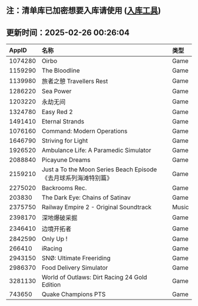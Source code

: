 ## 注：清单库已加密想要入库请使用 ([入库工具](https://github.com/BlankTMing/ManifestAutoUpdate/releases))

## 更新时间：2025-02-26 00:26:04
| AppID | 名称 | 类型  |
| :-------------------- | :----------------------------- | :----------- |
| 1074280 | Oirbo| Game |
| 1159290 | The Bloodline| Game |
| 1139980 | 旅者之憩 Travellers Rest| Game |
| 1286220 | Sea Power| Game |
| 1203220 | 永劫无间| Game |
| 1324780 | Easy Red 2| Game |
| 1491410 | Eternal Strands| Game |
| 1076160 | Command: Modern Operations| Game |
| 1646790 | Striving for Light| Game |
| 1926520 | Ambulance Life: A Paramedic Simulator| Game |
| 2088840 | Picayune Dreams| Game |
| 2159210 | Just a To the Moon Series Beach Episode 《去月球系列海滩特别篇》| Game |
| 2275020 | Backrooms Rec.| Game |
| 203830 | The Dark Eye: Chains of Satinav| Game |
| 2375750 | Railway Empire 2 - Original Soundtrack| Music |
| 2398170 | 深地爆破采掘| Game |
| 2346410 | 边境开拓者| Game |
| 2842590 | Only Up !| Game |
| 266410 | iRacing| Game |
| 2943150 | SNØ: Ultimate Freeriding| Game |
| 2986370 | Food Delivery Simulator| Game |
| 3281130 | World of Outlaws: Dirt Racing 24 Gold Edition| Game |
| 743650 | Quake Champions PTS| Game |
